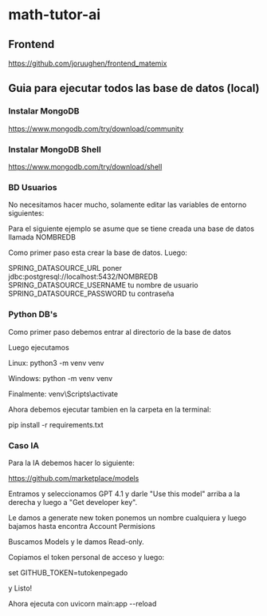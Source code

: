 # math-tutor-ai
## Frontend
https://github.com/joruughen/frontend_matemix

## Guia para ejecutar todos las base de datos (local)

### Instalar MongoDB

https://www.mongodb.com/try/download/community

### Instalar MongoDB Shell

https://www.mongodb.com/try/download/shell

### BD Usuarios

No necesitamos hacer mucho, solamente editar las variables de entorno siguientes:

Para el siguiente ejemplo se asume que se tiene creada una base de datos llamada NOMBREDB

Como primer paso esta crear la base de datos. Luego:

SPRING_DATASOURCE_URL poner jdbc:postgresql://localhost:5432/NOMBREDB
SPRING_DATASOURCE_USERNAME tu nombre de usuario
SPRING_DATASOURCE_PASSWORD tu contraseña

### Python DB's

Como primer paso debemos entrar al directorio de la base de datos

Luego ejecutamos

Linux: python3 -m venv venv

Windows: python -m venv venv

Finalmente: venv\Scripts\activate

Ahora debemos ejecutar tambien en la carpeta en la terminal:

pip install -r requirements.txt

### Caso IA

Para la IA debemos hacer lo siguiente:

https://github.com/marketplace/models 

Entramos y seleccionamos GPT 4.1 y darle "Use this model" arriba a la derecha y luego a "Get developer key".

Le damos a generate new token ponemos un nombre cualquiera y luego bajamos hasta encontra Account Permisions 

Buscamos Models y le damos Read-only.

Copiamos el token personal de acceso y luego:

set GITHUB_TOKEN=tutokenpegado

y Listo!

Ahora ejecuta con uvicorn main:app --reload


